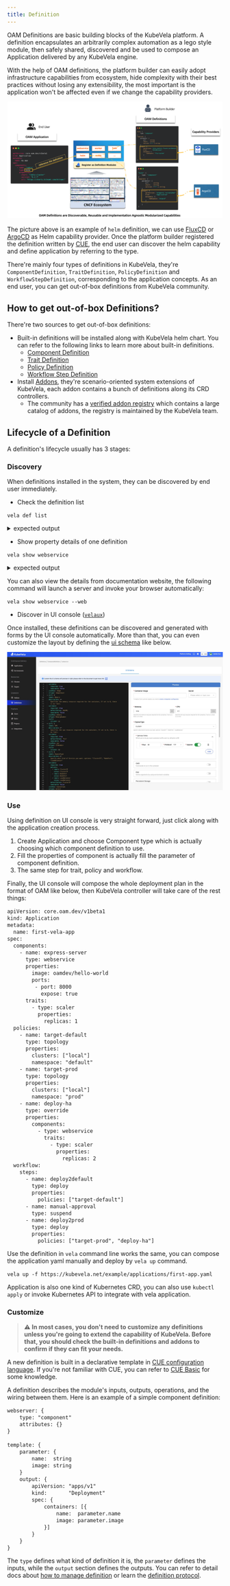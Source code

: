 ```yaml
---
title: Definition
---
```


OAM Definitions are basic building blocks of the KubeVela platform. A definition encapsulates an arbitrarily complex automation as a lego style module, then safely shared, discovered and be used to compose an Application delivered by any KubeVela engine.

With the help of OAM definitions, the platform builder can easily adopt infrastructure capabilities from ecosystem, hide complexity with their best practices without losing any extensibility, the most important is the application won't be affected even if we change the capability providers.

![alt](../resources/definition-cap.png)

The picture above is an example of `helm` definition, we can use [FluxCD](https://fluxcd.io/) or [ArgoCD](https://argo-cd.readthedocs.io/) as Helm capability provider. Once the platform builder registered the definition written by [CUE](https://cuelang.org/), the end user can discover the helm capability and define application by referring to the type.

There're mainly four types of definitions in KubeVela, they're `ComponentDefinition`, `TraitDefinition`, `PolicyDefinition` and `WorkflowStepDefinition`, corresponding to the application concepts. As an end user, you can get out-of-box definitions from KubeVela community.

## How to get out-of-box Definitions?

There're two sources to get out-of-box definitions:

* Built-in definitions will be installed along with KubeVela helm chart. You can refer to the following links to learn more about built-in definitions.
    - [Component Definition](../end-user/components/references)
    - [Trait Definition](../end-user/traits/references)
    - [Policy Definition](../end-user/policies/references)
    - [Workflow Step Definition](../end-user/workflow/built-in-workflow-defs)
* Install [Addons](../reference/addons/overview), they're scenario-oriented system extensions of KubeVela, each addon contains a bunch of definitions along its CRD controllers.
    - The community has a [verified addon registry](https://github.com/kubevela/catalog) which contains a large catalog of addons, the registry is maintained by the KubeVela team.

## Lifecycle of a Definition

A definition's lifecycle usually has 3 stages:

### Discovery

When definitions installed in the system, they can be discovered by end user immediately.

* Check the definition list

```
vela def list
```

<details>
<summary>expected output</summary>

```
NAME                         	TYPE                  	NAMESPACE  	DESCRIPTION
webservice                   	ComponentDefinition   	vela-system	Describes long-running, scalable, containerized services
                             	                      	           	that have a stable network endpoint to receive external
                             	                      	           	network traffic from customers.
gateway                      	TraitDefinition       	vela-system	Enable public web traffic for the component, the ingress API
                             	                      	           	matches K8s v1.20+.
health                       	PolicyDefinition      	vela-system	Apply periodical health checking to the application.
notification                 	WorkflowStepDefinition	vela-system	Send message to webhook
...snip...
```
</details>

* Show property details of one definition

```
vela show webservice
```

<details>
<summary>expected output</summary>

```
# Properties
+------------------+-------------------------------------------------------------------------------------------+-----------------------------------+----------+---------+
|       NAME       |                                        DESCRIPTION                                        |               TYPE                | REQUIRED | DEFAULT |
+------------------+-------------------------------------------------------------------------------------------+-----------------------------------+----------+---------+
| cmd              | Commands to run in the container                                                          | []string                          | false    |         |
| env              | Define arguments by using environment variables                                           | [[]env](#env)                     | false    |         |
| labels           | Specify the labels in the workload                                                        | map[string]string                 | false    |         |
| annotations      | Specify the annotations in the workload                                                   | map[string]string                 | false    |         |
| image            | Which image would you like to use for your service                                        | string                            | true     |         |
| ports            | Which ports do you want customer traffic sent to, defaults to 80                          | [[]ports](#ports)                 | false    |         |
+------------------+-------------------------------------------------------------------------------------------+-----------------------------------+----------+---------+
...snip...
```
</details>

You can also view the details from documentation website, the following command will launch a server and invoke your browser automatically:

```
vela show webservice --web
```

* Discover in UI console ([`velaux`](../reference/addons/velaux))

Once installed, these definitions can be discovered and generated with forms by the UI console automatically. More than that, you can even customize the layout by defining the [ui schema](../reference/ui-schema) like below.

![alt](../resources/customize-def.jpg)


### Use

Using definition on UI console is very straight forward, just click along with the application creation process.

1. Create Application and choose Component type which is actually choosing which component definition to use.
2. Fill the properties of component is actually fill the parameter of component definition.
3. The same step for trait, policy and workflow.

Finally, the UI console will compose the whole deployment plan in the format of OAM like below, then KubeVela controller will take care of the rest things:

```
apiVersion: core.oam.dev/v1beta1
kind: Application
metadata:
  name: first-vela-app
spec:
  components:
    - name: express-server
      type: webservice
      properties:
        image: oamdev/hello-world
        ports:
         - port: 8000
           expose: true
      traits:
        - type: scaler
          properties:
            replicas: 1
  policies:
    - name: target-default
      type: topology
      properties:
        clusters: ["local"]
        namespace: "default"
    - name: target-prod
      type: topology
      properties:
        clusters: ["local"]
        namespace: "prod"
    - name: deploy-ha
      type: override
      properties:
        components:
          - type: webservice
            traits:
              - type: scaler
                properties:
                  replicas: 2
  workflow:
    steps:
      - name: deploy2default
        type: deploy
        properties:
          policies: ["target-default"]
      - name: manual-approval
        type: suspend
      - name: deploy2prod
        type: deploy
        properties:
          policies: ["target-prod", "deploy-ha"]
```

Use the definition in `vela` command line works the same, you can compose the application yaml manually and deploy by `vela up` command.

```
vela up -f https://kubevela.net/example/applications/first-app.yaml
```

Application is also one kind of Kubernetes CRD, you can also use `kubectl apply` or invoke Kubernetes API to integrate with vela application.

### Customize

> **⚠️ In most cases, you don't need to customize any definitions unless you're going to extend the capability of KubeVela. Before that, you should check the built-in definitions and addons to confirm if they can fit your needs.**

A new definition is built in a declarative template in [CUE configuration language](https://cuelang.org/). If you're not familiar with CUE, you can refer to [CUE Basic](../platform-engineers/cue/basic) for some knowledge. 

A definition describes the module's inputs, outputs, operations, and the wiring between them. Here is an example of a simple component definition:

```
webserver: {
	type: "component"
	attributes: {}
}

template: {
	parameter: {
		name:  string
		image: string
	}
	output: {
		apiVersion: "apps/v1"
		kind:       "Deployment"
		spec: {
			containers: [{
				name:  parameter.name
				image: parameter.image
			}]
		}
	}
}
```

The `type` defines what kind of definition it is, the `parameter` defines the inputs, while the `output` section defines the outputs.
You can refer to detail docs about [how to manage definition](../platform-engineers/cue/definition-edit) or learn the [definition protocol](../platform-engineers/oam/x-definition).

